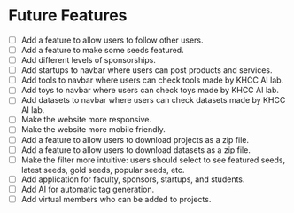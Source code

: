# Future Features

- [ ] Add a feature to allow users to follow other users.
- [ ] Add a feature to make some seeds featured.
- [ ] Add different levels of sponsorships.
- [ ] Add startups to navbar where users can post products and services.
- [ ] Add tools to navbar where users can check tools made by KHCC AI lab.
- [ ] Add toys to navbar where users can check toys made by KHCC AI lab.
- [ ] Add datasets to navbar where users can check datasets made by KHCC AI lab.
- [ ] Make the website more responsive.
- [ ] Make the website more mobile friendly.
- [ ] Add a feature to allow users to download projects as a zip file.
- [ ] Add a feature to allow users to download datasets as a zip file.
- [ ] Make the filter more intuitive: users should select to see featured seeds, latest seeds, gold seeds, popular seeds, etc.
- [ ] Add application for faculty, sponsors, startups, and students.
- [ ] Add AI for automatic tag generation.
- [ ] Add virtual members who can be added to projects.
